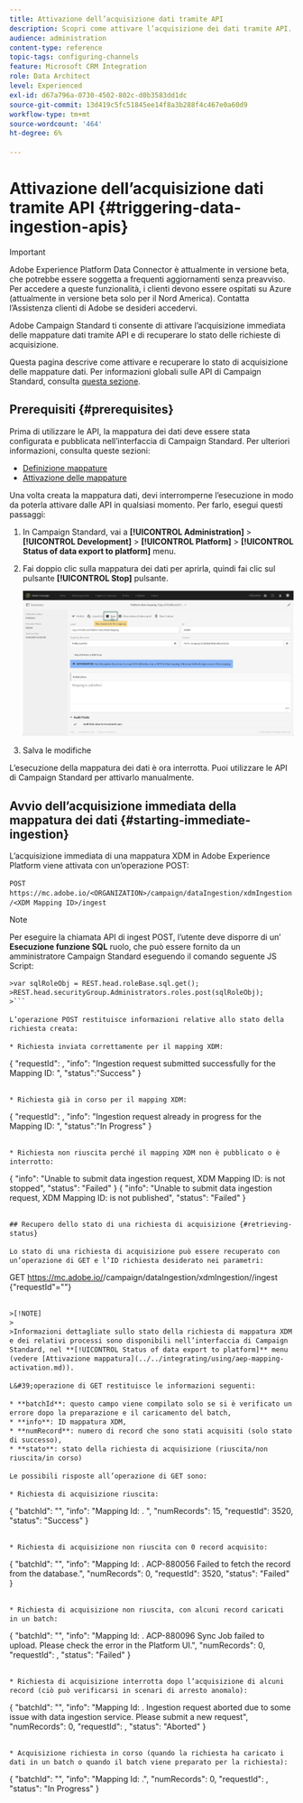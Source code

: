 ```yaml
---
title: Attivazione dell’acquisizione dati tramite API
description: Scopri come attivare l’acquisizione dei dati tramite API.
audience: administration
content-type: reference
topic-tags: configuring-channels
feature: Microsoft CRM Integration
role: Data Architect
level: Experienced
exl-id: d67a796a-0730-4502-802c-d0b3583dd1dc
source-git-commit: 13d419c5fc51845ee14f8a3b288f4c467e0a60d9
workflow-type: tm+mt
source-wordcount: '464'
ht-degree: 6%

---
```


# Attivazione dell’acquisizione dati tramite API {#triggering-data-ingestion-apis}

>[!IMPORTANT]
>
>Adobe Experience Platform Data Connector è attualmente in versione beta, che potrebbe essere soggetta a frequenti aggiornamenti senza preavviso. Per accedere a queste funzionalità, i clienti devono essere ospitati su Azure (attualmente in versione beta solo per il Nord America). Contatta l’Assistenza clienti di Adobe se desideri accedervi.

Adobe Campaign Standard ti consente di attivare l’acquisizione immediata delle mappature dati tramite API e di recuperare lo stato delle richieste di acquisizione.

Questa pagina descrive come attivare e recuperare lo stato di acquisizione delle mappature dati. Per informazioni globali sulle API di Campaign Standard, consulta [questa sezione](../../api/using/get-started-apis.md).

## Prerequisiti {#prerequisites}

Prima di utilizzare le API, la mappatura dei dati deve essere stata configurata e pubblicata nell’interfaccia di Campaign Standard. Per ulteriori informazioni, consulta queste sezioni:

* [Definizione mappature](../../integrating/using/aep-mapping-definition.md)
* [Attivazione delle mappature](../../integrating/using/aep-mapping-activation.md)

Una volta creata la mappatura dati, devi interromperne l’esecuzione in modo da poterla attivare dalle API in qualsiasi momento. Per farlo, esegui questi passaggi:

1. In Campaign Standard, vai a **[!UICONTROL Administration]** > **[!UICONTROL Development]** > **[!UICONTROL Platform]** > **[!UICONTROL Status of data export to platform]** menu.

1. Fai doppio clic sulla mappatura dei dati per aprirla, quindi fai clic sul pulsante **[!UICONTROL Stop]** pulsante.

   ![](assets/aep_datamapping_stop.png)

1. Salva le modifiche

L’esecuzione della mappatura dei dati è ora interrotta. Puoi utilizzare le API di Campaign Standard per attivarlo manualmente.

## Avvio dell’acquisizione immediata della mappatura dei dati {#starting-immediate-ingestion}

L’acquisizione immediata di una mappatura XDM in Adobe Experience Platform viene attivata con un’operazione POST:

`POST https://mc.adobe.io/<ORGANIZATION>/campaign/dataIngestion/xdmIngestion/<XDM Mapping ID>/ingest`

>[!NOTE]
>
>Per eseguire la chiamata API di ingest POST, l’utente deve disporre di un’ **Esecuzione funzione SQL** ruolo, che può essere fornito da un amministratore Campaign Standard eseguendo il comando seguente JS Script:
>
>
```
>var sqlRoleObj = REST.head.roleBase.sql.get();
>REST.head.securityGroup.Administrators.roles.post(sqlRoleObj);
>```

L’operazione POST restituisce informazioni relative allo stato della richiesta creata:

* Richiesta inviata correttamente per il mapping XDM:

```
{
"requestId": <value>,
"info": "Ingestion request submitted successfully for the Mapping ID: <value>",
"status":"Success"
}
```

* Richiesta già in corso per il mapping XDM:

```
{
"requestId": <value>,
"info": "Ingestion request already in progress for the Mapping ID: <value>",
"status":"In Progress"
}
```

* Richiesta non riuscita perché il mapping XDM non è pubblicato o è interrotto:

```
{
"info": "Unable to submit data ingestion request, XDM Mapping ID: <value> is not stopped",
"status": "Failed"
}
{
"info": "Unable to submit data ingestion request, XDM Mapping ID: <value> is not published",
"status": "Failed"
}
```

## Recupero dello stato di una richiesta di acquisizione {#retrieving-status}

Lo stato di una richiesta di acquisizione può essere recuperato con un’operazione di GET e l’ID richiesta desiderato nei parametri:

```
GET https://mc.adobe.io/<ORGANIZATION>/campaign/dataIngestion/xdmIngestion/<XDM Mapping ID>/ingest
{"requestId"="<value>"}
```

>[!NOTE]
>
>Informazioni dettagliate sullo stato della richiesta di mappatura XDM e dei relativi processi sono disponibili nell’interfaccia di Campaign Standard, nel **[!UICONTROL Status of data export to platform]** menu (vedere [Attivazione mappatura](../../integrating/using/aep-mapping-activation.md)).

L&#39;operazione di GET restituisce le informazioni seguenti:

* **batchId**: questo campo viene compilato solo se si è verificato un errore dopo la preparazione e il caricamento del batch,
* **info**: ID mappatura XDM,
* **numRecord**: numero di record che sono stati acquisiti (solo stato di successo),
* **stato**: stato della richiesta di acquisizione (riuscita/non riuscita/in corso)

Le possibili risposte all’operazione di GET sono:

* Richiesta di acquisizione riuscita:

   ```
   {
   "batchId": "",
   "info": "Mapping Id: <value>. ",
   "numRecords": 15,
   "requestId": 3520,
   "status": "Success"
   }
   ```

* Richiesta di acquisizione non riuscita con 0 record acquisito:

   ```
   {
   "batchId": "",
   "info": "Mapping Id: <value>. ACP-880056 Failed to fetch the record from the database.",
   "numRecords": 0,
   "requestId": 3520,
   "status": "Failed"
   }
   ```

* Richiesta di acquisizione non riuscita, con alcuni record caricati in un batch:

   ```
   {
   "batchId": "<value>",
   "info": "Mapping Id: <value>. ACP-880096 Sync Job failed to upload. Please check the error in the Platform UI.",
   "numRecords": 0,
   "requestId": <value>,
   "status": "Failed"
   }
   ```

* Richiesta di acquisizione interrotta dopo l’acquisizione di alcuni record (ciò può verificarsi in scenari di arresto anomalo):

   ```
   {
   "batchId": "",
   "info": "Mapping Id: <value>. Ingestion request aborted due to some issue with data ingestion service. Please submit a new request",
   "numRecords": 0,
   "requestId": <value>,
   "status": "Aborted"
   }
   ```

* Acquisizione richiesta in corso (quando la richiesta ha caricato i dati in un batch o quando il batch viene preparato per la richiesta):

   ```
   {
   "batchId": "",
   "info": "Mapping Id: <value>.",
   "numRecords": 0,
   "requestId": <value>,
   "status": "In Progress"
   }
   ```
